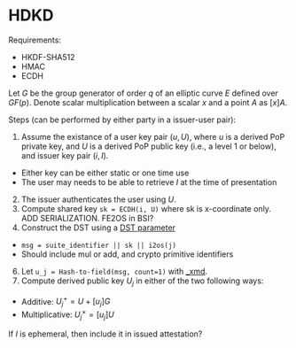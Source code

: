 # HDKD

Requirements:

* HKDF-SHA512
* HMAC
* ECDH

Let $G$ be the group generator of order $q$ of an elliptic curve $E$ defined over $GF(p)$. Denote scalar multiplication between a scalar $x$ and a point $A$ as $[x]A$.

Steps (can be performed by either party in a issuer-user pair):

1. Assume the existance of a user key pair $(u, U)$, where $u$ is a derived PoP private key, and $U$ is a derived PoP public key (i.e., a level 1 or below), and issuer key pair $(i, I)$.
  * Either key can be either static or one time use
  * The user may needs to be able to retrieve $I$ at the time of presentation
2. The issuer authenticates the user using $U$.
3. Compute shared key `sk = ECDH(i, U)` where sk is x-coordinate only. ADD SERIALIZATION. FE2OS in BSI?
4. Construct the DST using a [DST parameter](https://www.rfc-editor.org/rfc/rfc9380.html#name-domain-separation-requireme)
  * `msg = suite_identifier || sk || i2os(j)`
  * Should include mul or add, and crypto primitive identifiers
6. Let `u_j = Hash-to-field(msg, count=1)` with [_xmd](https://www.rfc-editor.org/rfc/rfc9380.html#name-expand_message).
9. Compute derived public key $U_j$ in either of the two following ways:
  * Additive: $U_j^+ = U + [u_j]G$
  * Multiplicative: $U_j^{\times} = [u_j]U$

If $I$ is ephemeral, then include it in issued attestation?
